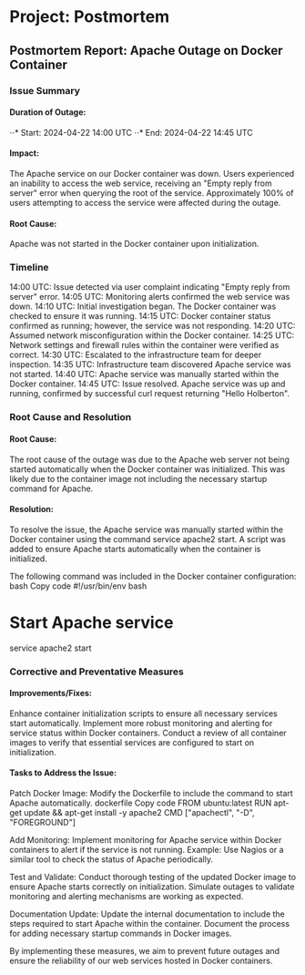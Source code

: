 # Project: Postmortem

## Postmortem Report: Apache Outage on Docker Container

### Issue Summary
#### Duration of Outage:
⋅⋅* Start: 2024-04-22 14:00 UTC
⋅⋅* End: 2024-04-22 14:45 UTC

#### Impact:
The Apache service on our Docker container was down.
Users experienced an inability to access the web service, receiving an "Empty reply from server" error when querying the root of the service.
Approximately 100% of users attempting to access the service were affected during the outage.

#### Root Cause:
Apache was not started in the Docker container upon initialization.


### Timeline
14:00 UTC: Issue detected via user complaint indicating "Empty reply from server" error.
14:05 UTC: Monitoring alerts confirmed the web service was down.
14:10 UTC: Initial investigation began. The Docker container was checked to ensure it was running.
14:15 UTC: Docker container status confirmed as running; however, the service was not responding.
14:20 UTC: Assumed network misconfiguration within the Docker container.
14:25 UTC: Network settings and firewall rules within the container were verified as correct.
14:30 UTC: Escalated to the infrastructure team for deeper inspection.
14:35 UTC: Infrastructure team discovered Apache service was not started.
14:40 UTC: Apache service was manually started within the Docker container.
14:45 UTC: Issue resolved. Apache service was up and running, confirmed by successful curl request returning "Hello Holberton".


### Root Cause and Resolution
#### Root Cause:
The root cause of the outage was due to the Apache web server not being started automatically when the Docker container was initialized. This was likely due to the container image not including the necessary startup command for Apache.

#### Resolution:
To resolve the issue, the Apache service was manually started within the Docker container using the command service apache2 start.
A script was added to ensure Apache starts automatically when the container is initialized. 

The following command was included in the Docker container configuration:
bash
Copy code
#!/usr/bin/env bash
# Start Apache service
service apache2 start

### Corrective and Preventative Measures
#### Improvements/Fixes:
Enhance container initialization scripts to ensure all necessary services start automatically.
Implement more robust monitoring and alerting for service status within Docker containers.
Conduct a review of all container images to verify that essential services are configured to start on initialization.

#### Tasks to Address the Issue:
Patch Docker Image:
Modify the Dockerfile to include the command to start Apache automatically.
dockerfile
Copy code
FROM ubuntu:latest
RUN apt-get update && apt-get install -y apache2
CMD ["apachectl", "-D", "FOREGROUND"]

Add Monitoring:
Implement monitoring for Apache service within Docker containers to alert if the service is not running.
Example: Use Nagios or a similar tool to check the status of Apache periodically.

Test and Validate:
Conduct thorough testing of the updated Docker image to ensure Apache starts correctly on initialization.
Simulate outages to validate monitoring and alerting mechanisms are working as expected.

Documentation Update:
Update the internal documentation to include the steps required to start Apache within the container.
Document the process for adding necessary startup commands in Docker images.

By implementing these measures, we aim to prevent future outages and ensure the reliability of our web services hosted in Docker containers.
